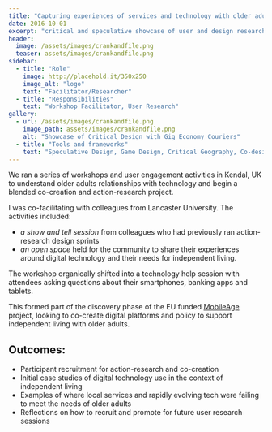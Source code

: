```yaml
---
title: "Capturing experiences of services and technology with older adults"
date: 2016-10-01
excerpt: "critical and speculative showcase of user and design research with gig economy couriers"
header:
  image: /assets/images/crankandfile.png
  teaser: assets/images/crankandfile.png
sidebar:
  - title: "Role"
    image: http://placehold.it/350x250
    image_alt: "logo"
    text: "Facilitator/Researcher"
  - title: "Responsibilities"
    text: "Workshop Facilitator, User Research"
gallery:
  - url: /assets/images/crankandfile.png
    image_path: assets/images/crankandfile.png
    alt: "Showcase of Critical Design with Gig Economy Couriers"
  - title: "Tools and frameworks"
    text: "Speculative Design, Game Design, Critical Geography, Co-design, Design Fiction" 
---   
```


We ran a series of workshops and user engagement activities in Kendal, UK to understand older adults relationships with technology and begin a blended co-creation and action-research project.

I was co-facilitating with colleagues from Lancaster University. The activities included:
- *a show and tell session* from colleagues who had previously ran action-research design sprints
- *an open space* held for the community to share their experiences around digital technology and their needs for independent living. 

The workshop organically shifted into a technology help session with attendees asking questions about their smartphones, banking apps and tablets.

This formed part of the discovery phase of the EU funded [MobileAge](https://mobile-age.eu/) project, looking to co-create digital platforms and policy to support independent living with older adults.

## Outcomes:
- Participant recruitment for action-research and co-creation
- Initial case studies of digital technology use in the context of independent living
- Examples of where local services and rapidly evolving tech were failing to meet the needs of older adults
- Reflections on how to recruit and promote for future user research sessions




